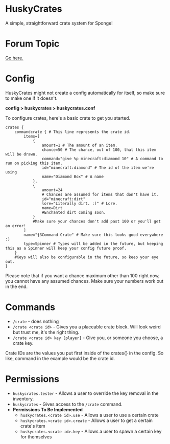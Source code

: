 # HuskyCrates
A simple, straightforward crate system for Sponge!

# Forum Topic
[Go here.](https://forums.spongepowered.org/t/huskycrates-cratesreloaded-but-free-or-something/16433)

# Config
HuskyCrates might not create a config automatically for itself, so make sure to make one if it doesn't.

**config > huskycrates > huskycrates.conf**

To configure crates, here's a basic crate to get you started.

```
crates {
    commandcrate { # This line represents the crate id.
        items=[
            {
                amount=1 # The amount of an item.
                chance=50 # The chance, out of 100, that this item will be drawn.
                command="give %p minecraft:diamond 10" # A command to run on picking this item.
                id="minecraft:diamond" # The id of the item we're using
                name="Diamond Box" # A name
            },
            {
                amount=24
                # Chances are assumed for items that don't have it.
                id="minecraft:dirt"
                lore="Literally dirt. :)" # Lore.
                name=Dirt 
                #Enchanted dirt coming soon.
            }
            #Make sure your chances don't add past 100 or you'll get an error!
        ]
        name="§3Command Crate" # Make sure this looks good everywhere :)
        type=Spinner # Types will be added in the future, but keeping this as a Spinner will keep your config future proof.
    }
    #Keys will also be configurable in the future, so keep your eye out.
}
```
Please note that if you want a chance maximum other than 100 right now, you cannot have any assumed chances. Make sure your numbers work out in the end.

# Commands
- `/crate` - does nothing
- `/crate <crate id>` - Gives you a placeable crate block. Will look weird but trust me, it's the right thing.
- `/crate <crate id> key [player]` - Give you, or someone you choose, a crate key.

Crate IDs are the values you put first inside of the crates{} in the config. So like, command in the example would be the crate id.

# Permissions
- `huskycrates.tester` - Allows a user to override the key removal in the inventory.
- `huskycrates` - Gives access to the `/crate` command.
- **Permissions To Be Implemented**
  - `huskycrates.<crate id>.use` - Allows a user to use a certain crate
  - `huskycrates.<crate id>.create` - Allows a user to get a certain crate's item
  - `huskycrates.<crate id>.key` - Allows a user to spawn a certain key for themselves
